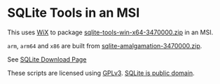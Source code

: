 # SQLite Tools in an MSI

This uses [WiX](https://wixtoolset.org/) to package [sqlite-tools-win-x64-3470000.zip](https://www.sqlite.org/2024/sqlite-tools-win-x64-3470000.zip) in an MSI.

`arm`, `arm64` and `x86` are built from [sqlite-amalgamation-3470000.zip](https://www.sqlite.org/2024/sqlite-amalgamation-3470000.zip).

See [SQLite Download Page](https://www.sqlite.org/download.html)

These scripts are licensed using [GPLv3](http://www.gnu.org/licenses). [SQLite is public domain](https://www.sqlite.org/copyright.html).
